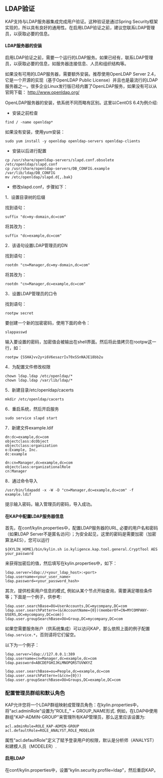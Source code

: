 ## LDAP验证

KAP支持与LDAP服务器集成完成用户验证。这种验证是通过Spring Security框架实现的，所以具有良好的通用性。在启用LDAP验证之前，建议您联系LDAP管理员，以获取必要的信息。

#### LDAP服务器的安装
启用LDAP验证之前，需要一个运行的LDAP服务。如果已经有，联系LDAP管理员，以获取必要的信息，如服务器连接信息、人员和组织结构等。

如果没有可用的LDAP服务器，需要额外安装。推荐使用OpenLDAP Server 2.4，它是一个开源的实现（基于OpenLDAP Public License）并且也是最流行的LDAP服务器之一。很多企业Linux发行版已经内置了OpenLDAP服务，如果没有可以从官网下载： http://www.openldap.org/

OpenLDAP服务器的安装，依系统不同而略有区别。这里以CentOS 6.4为例介绍:  

* 安装之前检查

```shell
find / -name openldap*
```
如果没有安装，使用yum安装：
```shell
sudo yum install -y openldap openldap-servers openldap-clients
```

* 安装以后进行配置

```shell
cp /usr/share/openldap-servers/slapd.conf.obsolete /etc/openldap/slapd.conf
cp /usr/share/openldap-servers/DB_CONFIG.example /var/lib/ldap/DB_CONFIG
mv /etc/openldap/slapd.d{,.bak}
```

* 修改slapd.conf，步骤如下：

1．设置目录树的后缀

找到语句：
```
suffix "dc=my-domain,dc=com"
```
将其改为：
```
suffix "dc=example,dc=com"
```
2．该语句设置LDAP管理员的DN

找到语句：
```
rootdn "cn=Manager,dc=my-domain,dc=com"
```
将其改为：
```
rootdn "cn=Manager,dc=example,dc=com"
```
3．设置LDAP管理员的口令

找到语句：
```
rootpw secret
```

要创建一个新的加密密码，使用下面的命令：
```
slappasswd
```
输入要设置的密码，加密值会被输出在shell界面。然后将此值拷贝在rootpw这一行，如：
```
rootpw {SSHA}vv2y+i6V6esazrIv70xSSnNAJE18bb2u
```

4．为配置文件修改权限
```shell
chown ldap.ldap /etc/openldap/*
chown ldap.ldap /var/lib/ldap/*
```

5．新建目录/etc/openldap/cacerts
```shell
mkdir /etc/openldap/cacerts
```

6．重启系统，然后开启服务  
```shell
sudo service slapd start
```

7．新建文件example.ldif
```properties
dn:dc=example,dc=com
objectclass:dcObject
objectclass:organization
o:Example, Inc.
dc:example

dn:cn=Manager,dc=example,dc=com
objectclass:organizationalRole
cn:Manager
```

8．通过命令导入
```shell
/usr/bin/ldapadd -x -W -D "cn=Manager,dc=example,dc=com" -f example.ldif
```

提示输入密码，输入管理员的密码，导入成功。


#### 在KAP中配置LDAP服务器信息

首先，在conf/kylin.properties中，配置LDAP服务器的URL, 必要的用户名和密码（如果LDAP Server不是匿名访问）；为安全起见，这里的密码是需要加密（加密算法AES），您可以运行
```shell
${KYLIN_HOME}/bin/kylin.sh io.kyligence.kap.tool.general.CryptTool AES your_password
```
来获得加密后的值，然后填写在kylin.properties中，如下：

```properties
ldap.server=ldap://<your_ldap_host>:<port>
ldap.username=<your_user_name>
ldap.password=<your_password_hash>
```

其次，提供检索用户信息的模式, 例如从某个节点开始查询，需要满足哪些条件等；下面是一个例子，供参考:

```properties
ldap.user.searchBase=OU=UserAccounts,DC=mycompany,DC=com
ldap.user.searchPattern=(&(AccountName={0})(memberOf=CN=MYCOMPANY-USERS,DC=mycompany,DC=com))
ldap.user.groupSearchBase=OU=Group,DC=mycompany,DC=com
```

如果您需要服务账户（供系统集成）可以访问KAP，那么依照上面的例子配置`ldap.service.*`，否则请将它们留空。

以下为一个例子：

```properties
ldap.server=ldap://127.0.0.1:389
ldap.username=cn=Manager,dc=example,dc=com
ldap.password=ABCDEFGHIJKLMNOPQRSTUVWXYZ

ldap.user.searchBase=ou=People,dc=example,dc=com
ldap.user.searchPattern=(&(cn={0}))
ldap.user.groupSearchBase=OU=Groups,DC=example,DC=com
```

### 配置管理员群组和默认角色

KAP允许您将一个LDAP群组映射成管理员角色：在kylin.properties中，将"acl.adminRole"设置为"ROLE_" + GROUP_NAME形式. 例如，在LDAP中使用群组"KAP-ADMIN-GROUP"来管理所有KAP管理员，那么这里应该设置为:

```
acl.adminRole=ROLE_KAP-ADMIN-GROUP
acl.defaultRole=ROLE_ANALYST,ROLE_MODELER
```

属性"acl.defaultRole"定义了赋予登录用户的权限，默认是分析师（ANALYST）和建模人员（MODELER）.

#### 启用LDAP

在conf/kylin.properties中，设置"kylin.security.profile=ldap"，然后重启KAP。



